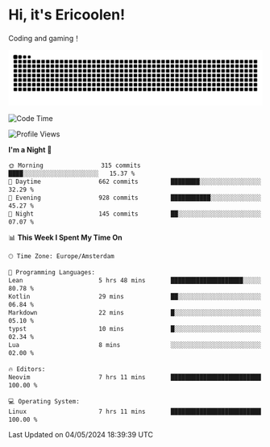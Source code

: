 # Hi, it's Ericoolen!
Coding and gaming！

<picture>
  <source media="(prefers-color-scheme: dark)" srcset="https://raw.githubusercontent.com/Eric-Song-Nop/Eric-Song-Nop/output/github-contribution-grid-snake-dark.svg">
  <source media="(prefers-color-scheme: light)" srcset="https://raw.githubusercontent.com/Eric-Song-Nop/Eric-Song-Nop/output/github-contribution-grid-snake.svg">
  <img alt="github contribution grid snake animation" src="https://raw.githubusercontent.com/Eric-Song-Nop/Eric-Song-Nop/output/github-contribution-grid-snake.svg">
</picture>

<!--START_SECTION:waka-->
![Code Time](http://img.shields.io/badge/Code%20Time-1%2C325%20hrs%201%20min-blue)

![Profile Views](http://img.shields.io/badge/Profile%20Views-18-blue)

**I'm a Night 🦉** 

```text
🌞 Morning                315 commits         ████░░░░░░░░░░░░░░░░░░░░░   15.37 % 
🌆 Daytime                662 commits         ████████░░░░░░░░░░░░░░░░░   32.29 % 
🌃 Evening                928 commits         ███████████░░░░░░░░░░░░░░   45.27 % 
🌙 Night                  145 commits         ██░░░░░░░░░░░░░░░░░░░░░░░   07.07 % 
```


📊 **This Week I Spent My Time On** 

```text
🕑︎ Time Zone: Europe/Amsterdam

💬 Programming Languages: 
Lean                     5 hrs 48 mins       ████████████████████░░░░░   80.78 % 
Kotlin                   29 mins             ██░░░░░░░░░░░░░░░░░░░░░░░   06.84 % 
Markdown                 22 mins             █░░░░░░░░░░░░░░░░░░░░░░░░   05.10 % 
typst                    10 mins             █░░░░░░░░░░░░░░░░░░░░░░░░   02.34 % 
Lua                      8 mins              ░░░░░░░░░░░░░░░░░░░░░░░░░   02.00 % 

🔥 Editors: 
Neovim                   7 hrs 11 mins       █████████████████████████   100.00 % 

💻 Operating System: 
Linux                    7 hrs 11 mins       █████████████████████████   100.00 % 
```


 Last Updated on 04/05/2024 18:39:39 UTC
<!--END_SECTION:waka-->
